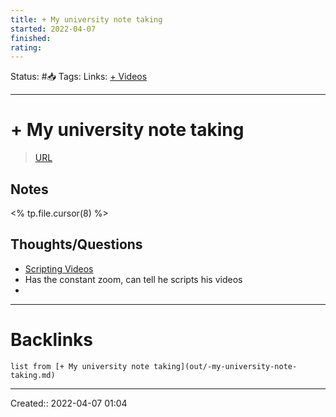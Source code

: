 ```yaml
---
title: + My university note taking
started: 2022-04-07
finished:
rating:
---
```

Status: #📥
Tags: 
Links: [+ Videos](out/-videos.md)
___
# + My university note taking
> [URL](https://www.youtube.com/watch?v=OmbJPHd6ETI&t=231s)

## Notes
<% tp.file.cursor(8) %>
## Thoughts/Questions
- [Scripting Videos](out/scripting-videos.md)
- Has the constant zoom, can tell he scripts his videos
- 
___
# Backlinks
```dataview
list from [+ My university note taking](out/-my-university-note-taking.md)
```
___
Created:: 2022-04-07 01:04


